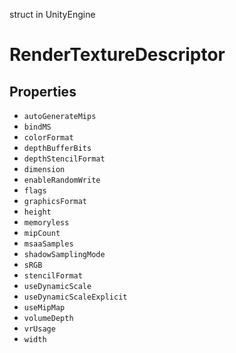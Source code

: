 struct in UnityEngine
# RenderTextureDescriptor

## Properties
- `autoGenerateMips`
- `bindMS`
- `colorFormat`
- `depthBufferBits`
- `depthStencilFormat`
- `dimension`
- `enableRandomWrite`
- `flags`
- `graphicsFormat`
- `height`
- `memoryless`
- `mipCount`
- `msaaSamples`
- `shadowSamplingMode`
- `sRGB`
- `stencilFormat`
- `useDynamicScale`
- `useDynamicScaleExplicit`
- `useMipMap`
- `volumeDepth`
- `vrUsage`
- `width`
